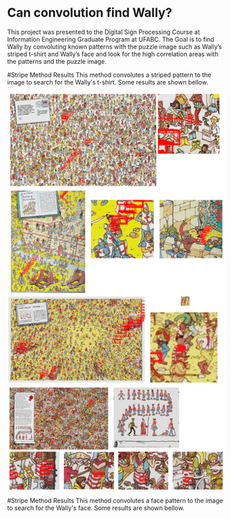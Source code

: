# Can convolution find Wally?
This project was presented to the Digital Sign Processing Course at Information Engineering Graduate Program at UFABC. The Goal is to find Wally by convoluting known patterns with the puzzle image such as Wally’s striped t-shirt and Wally’s face and look for the high correlation areas with the patterns and the puzzle image.

#Stripe Method Results
This method convolutes a striped pattern to the image to search for the Wally's t-shirt. Some results are shown bellow.

<img src="https://github.com/sergiopolimante/wheres-wally/blob/master/Resultados/github_images/resultado_listra.PNG" align="center" width="600"/>

<img src="https://github.com/sergiopolimante/wheres-wally/blob/master/Resultados/github_images/resultado_listra1.PNG" align="center" width="600"/>

<img src="https://github.com/sergiopolimante/wheres-wally/blob/master/Resultados/github_images/resultado_listra2.PNG" align="center" width="600"/>

<img src="https://github.com/sergiopolimante/wheres-wally/blob/master/Resultados/github_images/resultado_listra3.PNG" align="center" width="600"/>


#Stripe Method Results
This method convolutes a face pattern to the image to search for the Wally's face. Some results are shown bellow.

